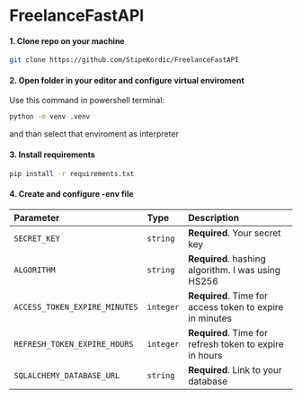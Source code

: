 # FreelanceFastAPI

#### 1. Clone repo on your machine
  ```bash
  git clone https://github.com/StipeKordic/FreelanceFastAPI
```

#### 2. Open folder in your editor and configure virtual enviroment
   Use this command in powershell terminal:
   ```bash
  python -m venv .venv
```
   and than select that enviroment as interpreter

#### 3. Install requirements  
   ```bash
  pip install -r requirements.txt
```
#### 4. Create and configure -env file

  | Parameter | Type     | Description                |
| :-------- | :------- | :------------------------- |
| `SECRET_KEY` | `string` | **Required**. Your secret key |
| `ALGORITHM` | `string` | **Required**. hashing algorithm. I was using HS256 |
| `ACCESS_TOKEN_EXPIRE_MINUTES` | `integer` | **Required**. Time for access token to expire in minutes |
| `REFRESH_TOKEN_EXPIRE_HOURS` | `integer` | **Required**. Time for refresh token to expire in hours |
| `SQLALCHEMY_DATABASE_URL` | `string` | **Required**. Link to your database |
